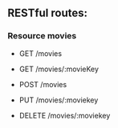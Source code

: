 ## RESTful routes:

### Resource movies

- GET /movies
- GET /movies/:movieKey

- POST /movies

- PUT /movies/:moviekey

- DELETE /movies/:moviekey
